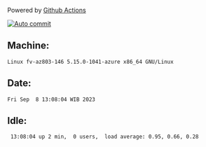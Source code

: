 Powered by [Github Actions](https://github.com/features/actions)

[![Auto commit](https://github.com/hiage/workstation/workflows/Auto%20commit/badge.svg)](https://github.com/hiage/workstation/actions?query=workflow%3A%22Auto+commit%22)

## Machine:
```
Linux fv-az803-146 5.15.0-1041-azure x86_64 GNU/Linux
```
## Date:
```
Fri Sep  8 13:08:04 WIB 2023
```
## Idle:
```
 13:08:04 up 2 min,  0 users,  load average: 0.95, 0.66, 0.28
```

